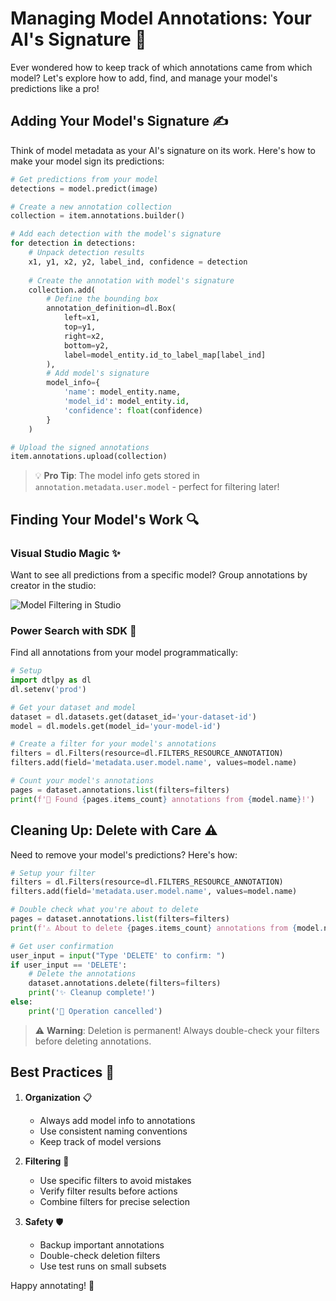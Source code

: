 # Managing Model Annotations: Your AI's Signature 🎨

Ever wondered how to keep track of which annotations came from which model? Let's explore how to add, find, and manage your model's predictions like a pro!

## Adding Your Model's Signature ✍️

Think of model metadata as your AI's signature on its work. Here's how to make your model sign its predictions:

```python
# Get predictions from your model
detections = model.predict(image)

# Create a new annotation collection
collection = item.annotations.builder()

# Add each detection with the model's signature
for detection in detections:
    # Unpack detection results
    x1, y1, x2, y2, label_ind, confidence = detection
    
    # Create the annotation with model's signature
    collection.add(
        # Define the bounding box
        annotation_definition=dl.Box(
            left=x1,
            top=y1,
            right=x2,
            bottom=y2,
            label=model_entity.id_to_label_map[label_ind]
        ),
        # Add model's signature
        model_info={
            'name': model_entity.name,
            'model_id': model_entity.id,
            'confidence': float(confidence)
        }
    )

# Upload the signed annotations
item.annotations.upload(collection)
```

> 💡 **Pro Tip**: The model info gets stored in `annotation.metadata.user.model` - perfect for filtering later!

## Finding Your Model's Work 🔍

### Visual Studio Magic ✨

Want to see all predictions from a specific model? Group annotations by creator in the studio:

![Model Filtering in Studio](../../../../assets/images/model_management/model_studio_filter.png)

### Power Search with SDK 🚀

Find all annotations from your model programmatically:

```python
# Setup
import dtlpy as dl
dl.setenv('prod')

# Get your dataset and model
dataset = dl.datasets.get(dataset_id='your-dataset-id')
model = dl.models.get(model_id='your-model-id')

# Create a filter for your model's annotations
filters = dl.Filters(resource=dl.FILTERS_RESOURCE_ANNOTATION)
filters.add(field='metadata.user.model.name', values=model.name)

# Count your model's annotations
pages = dataset.annotations.list(filters=filters)
print(f'🎯 Found {pages.items_count} annotations from {model.name}!')
```

## Cleaning Up: Delete with Care ⚠️

Need to remove your model's predictions? Here's how:

```python
# Setup your filter
filters = dl.Filters(resource=dl.FILTERS_RESOURCE_ANNOTATION)
filters.add(field='metadata.user.model.name', values=model.name)

# Double check what you're about to delete
pages = dataset.annotations.list(filters=filters)
print(f'⚠️ About to delete {pages.items_count} annotations from {model.name}')

# Get user confirmation
user_input = input("Type 'DELETE' to confirm: ")
if user_input == 'DELETE':
    # Delete the annotations
    dataset.annotations.delete(filters=filters)
    print('✨ Cleanup complete!')
else:
    print('🛑 Operation cancelled')
```

> ⚠️ **Warning**: Deletion is permanent! Always double-check your filters before deleting annotations.

## Best Practices 👑

1. **Organization** 📋
   - Always add model info to annotations
   - Use consistent naming conventions
   - Keep track of model versions

2. **Filtering** 🎯
   - Use specific filters to avoid mistakes
   - Verify filter results before actions
   - Combine filters for precise selection

3. **Safety** 🛡️
   - Backup important annotations
   - Double-check deletion filters
   - Use test runs on small subsets

Happy annotating! 🎨
